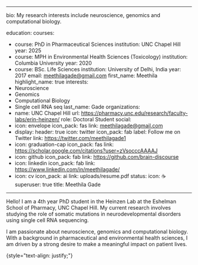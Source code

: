 ---
bio: My research interests include neuroscience, genomics and computational biology.


education:
  courses:
  - course: PhD in Pharmaceutical Sciences
    institution: UNC Chapel Hill
    year: 2025
  - course: MPH in Environmental Health Sciences (Toxicology)
    institution: Columbia University
    year: 2020
  - course: BSc. Life Sciences
    institution: University of Delhi, India
    year: 2017
email: meethilagade@gmail.com
first_name: Meethila
highlight_name: true
interests:
- Neuroscience
- Genomics
- Computational Biology
- Single cell RNA seq
last_name: Gade
organizations:
- name: UNC Chapel Hill
  url: https://pharmacy.unc.edu/research/faculty-labs/erin-heinzen/
role: Doctoral Student
social:
- icon: envelope
  icon_pack: fas
  link: meethilagade@gmail.com
- display:
    header: true
  icon: twitter
  icon_pack: fab
  label: Follow me on Twitter
  link: https://twitter.com/meethilagade1
- icon: graduation-cap
  icon_pack: fas
  link: https://scholar.google.com/citations?user=zVsocccAAAAJ
- icon: github
  icon_pack: fab
  link: https://github.com/brain-discourse
- icon: linkedin
  icon_pack: fab
  link: https://www.linkedin.com/in/meethilagade/
- icon: cv
  icon_pack: ai
  link: uploads/resume.pdf
status:
  icon: ☕️
superuser: true
title: Meethila Gade


---------

 
Hello! I am a 4th year PhD student in the Heinzen Lab at the Eshelman School of Pharmacy, UNC Chapel Hill. My current research involves studying the role of somatic mutations in neurodevelopmental disorders using single cell RNA sequencing. 

I am passionate about neuroscience, genomics and computational biology. With a background in pharmaceutical and environmental health sciences, I am driven by a strong desire to make a meaningful impact on patient lives.  



{style="text-align: justify;"}
